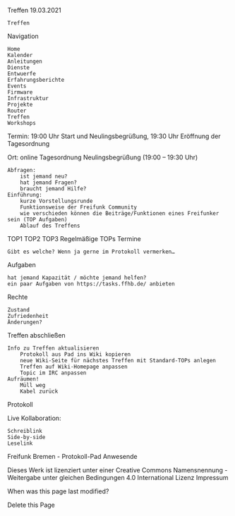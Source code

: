 
Treffen 19.03.2021

    Treffen 

Navigation

    Home
    Kalender
    Anleitungen
    Dienste
    Entwuerfe
    Erfahrungsberichte
    Events
    Firmware
    Infrastruktur
    Projekte
    Router
    Treffen
    Workshops

Termin: 19:00 Uhr Start und Neulingsbegrüßung, 19:30 Uhr Eröffnung der Tagesordnung

Ort: online
Tagesordnung
Neulingsbegrüßung (19:00 – 19:30 Uhr)

    Abfragen:
        ist jemand neu?
        hat jemand Fragen?
        braucht jemand Hilfe?
    Einführung:
        kurze Vorstellungsrunde
        Funktionsweise der Freifunk Community
        wie verschieden können die Beiträge/Funktionen eines Freifunker sein (TOP Aufgaben)
        Ablauf des Treffens

TOP1
TOP2
TOP3
Regelmäßige TOPs
Termine

    Gibt es welche? Wenn ja gerne im Protokoll vermerken…

Aufgaben

    hat jemand Kapazität / möchte jemand helfen?
    ein paar Aufgaben von https://tasks.ffhb.de/ anbieten

Rechte

    Zustand
    Zufriedenheit
    Änderungen?

Treffen abschließen

    Info zu Treffen aktualisieren
        Protokoll aus Pad ins Wiki kopieren
        neue Wiki-Seite für nächstes Treffen mit Standard-TOPs anlegen
        Treffen auf Wiki-Homepage anpassen
        Topic im IRC anpassen
    Aufräumen!
        Müll weg
        Kabel zurück

Protokoll

Live Kollaboration:

    Schreiblink
    Side-by-side
    Leselink

Freifunk Bremen - Protokoll-Pad
Anwesende

Dieses Werk ist lizenziert unter einer Creative Commons Namensnennung - Weitergabe unter gleichen Bedingungen 4.0 International Lizenz
Impressum

When was this page last modified?

Delete this Page
